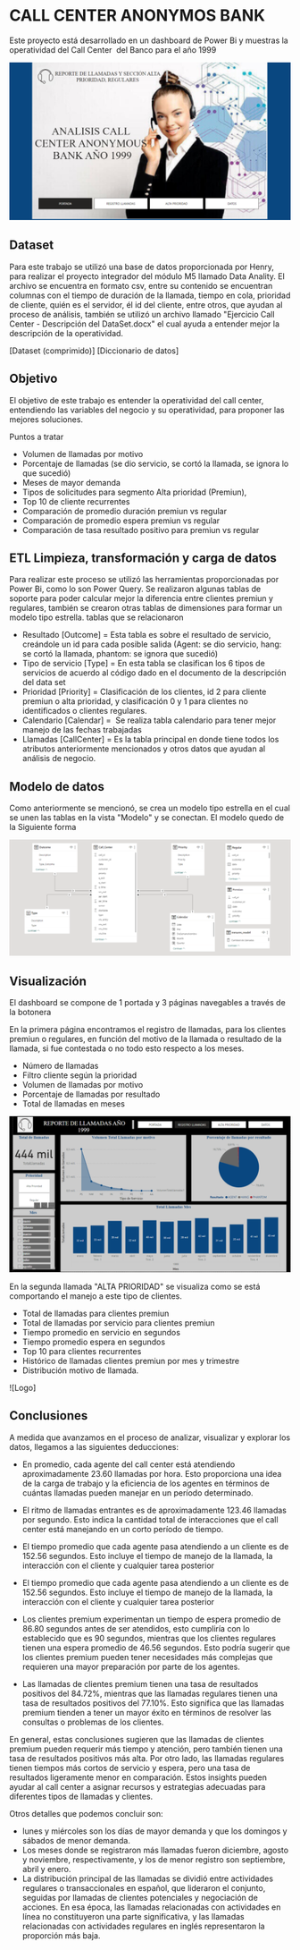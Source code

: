 # CALL CENTER ANONYMOS BANK

Este proyecto está desarrollado en un dashboard de Power Bi y muestras la operatividad del Call Center  del Banco para el año 1999

![Logo](https://github.com/AngelaMina/proyectointegradorcallcenter/blob/main/Portada.PNG)

## Dataset

Para este trabajo se utilizó una base de datos proporcionada por Henry, para realizar el proyecto integrador del módulo M5 llamado Data Anality.
El archivo se encuentra en formato csv, entre su contenido se encuentran columnas con el tiempo de duración de la llamada, tiempo en cola, prioridad de cliente, quién es el servidor, él id del cliente, entre otros, que ayudan al proceso de análisis, también se utilizó un archivo llamado "Ejercicio Call Center - Descripción del DataSet.docx" el cual ayuda a entender mejor la descripción de la operatividad.

[Dataset (comprimido)]
[Diccionario de datos]

## Objetivo 

El objetivo de este trabajo es entender la operatividad del call center, entendiendo las variables del negocio y su operatividad, para proponer las mejores soluciones.

Puntos a tratar

- Volumen de llamadas por motivo
- Porcentaje de llamadas (se dio servicio, se cortó la llamada, se ignora lo que sucedió)
- Meses de mayor demanda
- Tipos de solicitudes para segmento Alta prioridad (Premiun),
- Top 10 de cliente recurrentes
- Comparación de promedio duración premiun vs regular
- Comparación de promedio espera premiun vs regular
- Comparación de tasa resultado positivo para premiun vs regular

## ETL Limpieza, transformación y carga de datos

Para realizar este proceso se utilizó las herramientas proporcionadas por Power Bi, como lo son Power Query.
Se realizaron algunas tablas de soporte para poder calcular mejor la diferencia entre clientes premiun y regulares, también se crearon otras tablas de dimensiones para formar un modelo tipo estrella.
tablas que se relacionaron
- Resultado [Outcome] = Esta tabla es sobre el resultado de servicio, creándole un id para cada posible salida (Agent: se dio servicio, hang: se cortó la llamada, phantom: se ignora que sucedió)
- Tipo de servicio [Type] = En esta tabla se clasifican los 6 tipos de servicios de acuerdo al código dado en el documento de la descripción del data set
- Prioridad [Priority] = Clasificación de los clientes, id 2 para cliente premiun o alta prioridad, y clasificación 0 y 1 para clientes no identificados o clientes regulares.
- Calendario [Calendar] =  Se realiza tabla calendario para tener mejor manejo de las fechas trabajadas
- Llamadas [CallCenter] = Es la tabla principal en donde tiene todos los atributos anteriormente mencionados y otros datos que ayudan al análisis de negocio.

## Modelo de datos

Como anteriormente se mencionó, se crea un modelo tipo estrella en el cual se unen las tablas en la vista "Modelo" y se conectan. El modelo quedo de la Siguiente forma

![Logo](https://github.com/AngelaMina/proyectointegradorcallcenter/blob/main/Esquematipoestrella.PNG)

## Visualización

El dashboard se compone de 1 portada y 3 páginas navegables a través de la botonera

En la primera página encontramos el registro de llamadas, para los clientes premiun o regulares, en función del motivo de la llamada o resultado de la llamada, si fue contestada o no todo esto respecto a los meses.

- Número de llamadas
- Filtro cliente según la prioridad
- Volumen de llamadas por motivo
- Porcentaje de llamadas por resultado
- Total de llamadas en meses

![Logo](https://github.com/AngelaMina/proyectointegradorcallcenter/blob/main/Reportellamadas.PNG)

En la segunda llamada "ALTA PRIORIDAD" se visualiza como se está comportando el manejo a este tipo de clientes.

- Total de llamadas para clientes premiun 
- Total de llamadas por servicio para clientes premiun
- Tiempo promedio en servicio en segundos
- Tiempo promedio espera en segundos
- Top 10 para clientes recurrentes
- Histórico de llamadas clientes premiun por mes y trimestre
- Distribución motivo de llamada.

![Logo]

## Conclusiones 


A medida que avanzamos en el proceso de analizar, visualizar y explorar los datos, llegamos a las siguientes deducciones:

- En promedio, cada agente del call center está atendiendo aproximadamente 23.60 llamadas por hora. Esto proporciona una idea de la carga de trabajo y la eficiencia de los agentes en términos de cuántas llamadas pueden manejar en un período determinado.

- El ritmo de llamadas entrantes es de aproximadamente 123.46 llamadas por segundo. Esto indica la cantidad total de interacciones que el call center está manejando en un corto período de tiempo.

- El tiempo promedio que cada agente pasa atendiendo a un cliente es de 152.56 segundos. Esto incluye el tiempo de manejo de la llamada, la interacción con el cliente y cualquier tarea posterior

- El tiempo promedio que cada agente pasa atendiendo a un cliente es de 152.56 segundos. Esto incluye el tiempo de manejo de la llamada, la interacción con el cliente y cualquier tarea posterior

- Los clientes premium experimentan un tiempo de espera promedio de 86.80 segundos antes de ser atendidos, esto cumpliría con lo establecido que es 90 segundos, mientras que los clientes regulares tienen una espera promedio de 46.56 segundos. Esto podría sugerir que los clientes premium pueden tener necesidades más complejas que requieren una mayor preparación por parte de los agentes.

- Las llamadas de clientes premium tienen una tasa de resultados positivos del 84.72%, mientras que las llamadas regulares tienen una tasa de resultados positivos del 77.10%. Esto significa que las llamadas premium tienden a tener un mayor éxito en términos de resolver las consultas o problemas de los clientes.

En general, estas conclusiones sugieren que las llamadas de clientes premium pueden requerir más tiempo y atención, pero también tienen una tasa de resultados positivos más alta. Por otro lado, las llamadas regulares tienen tiempos más cortos de servicio y espera, pero una tasa de resultados ligeramente menor en comparación. Estos insights pueden ayudar al call center a asignar recursos y estrategias adecuadas para diferentes tipos de llamadas y clientes.

Otros detalles que podemos concluir son:

- lunes y miércoles son los días de mayor demanda y que los domingos y sábados de menor demanda.
- Los meses donde se registraron más llamadas fueron diciembre, agosto y noviembre, respectivamente, y los de menor registro son septiembre, abril y enero.
- La distribución principal de las llamadas se dividió entre actividades regulares o transaccionales en español, que lideraron el conjunto, seguidas por llamadas de clientes potenciales y negociación de acciones. En esa época, las llamadas relacionadas con actividades en línea no constituyeron una parte significativa, y las llamadas relacionadas con actividades regulares en inglés representaron la proporción más baja.


